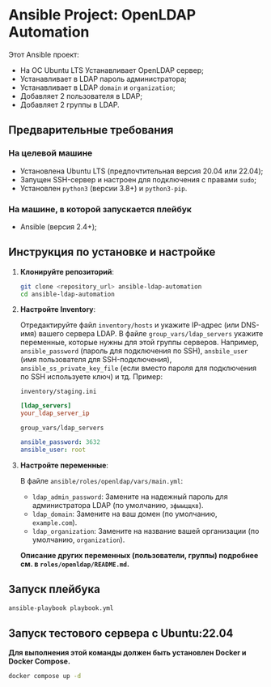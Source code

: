 # Ansible Project: OpenLDAP Automation

Этот Ansible проект:
*   На ОС Ubuntu LTS Устанавливает OpenLDAP сервер;
*   Устанавливает в LDAP пароль администратора;
*   Устанавливает в LDAP `domain` и `organization`;
*   Добавляет 2 пользователя в LDAP;
*   Добавляет 2 группы в LDAP.


## Предварительные требования

### На целевой машине
*   Установлена Ubuntu LTS (предпочтительная версия 20.04 или 22.04);
*   Запущен SSH-сервер и настроен для подключения с правами `sudo`;
*   Установлен `python3` (версии 3.8+) и `python3-pip`.

### На машине, в которой запускается плейбук
*   Ansible (версия 2.4+);


## Инструкция по установке и настройке

1.  **Клонируйте репозиторий**:

    ```bash
    git clone <repository_url> ansible-ldap-automation
    cd ansible-ldap-automation
    ```

2.  **Настройте Inventory**:

    Отредактируйте файл `inventory/hosts` и укажите IP-адрес (или DNS-имя) вашего сервера LDAP. В файле `group_vars/ldap_servers` укажите переменные, которые нужны для этой группы серверов. Например, `ansible_password` (пароль для подключения по SSH), `ansbile_user` (имя пользователя для SSH-подключения), `ansible_ss_private_key_file` (если вместо пароля для подключения по SSH используете ключ) и тд.  Пример:

    `inventory/staging.ini`
    ```ini
    [ldap_servers]
    your_ldap_server_ip
    ```

    `group_vars/ldap_servers`
    ```yaml
    ansible_password: 3632
    ansible_user: root
    ```

3.  **Настройте переменные**:

    В файле `ansible/roles/openldap/vars/main.yml`:

    *   `ldap_admin_password`: Замените на надежный пароль для администратора LDAP (по умолчанию, `зфыыцщкв`).
    *   `ldap_domain`: Замените на ваш домен (по умолчанию, `example.com`).
    *   `ldap_organization`: Замените на название вашей организации (по умолчанию, `organization`).


    **Описание других переменных (пользователи, группы) подробнее см. в `roles/openldap/README.md`.**

## Запуск плейбука

```bash
ansible-playbook playbook.yml
```


## Запуск тестового сервера с Ubuntu:22.04

**Для выполнения этой команды должен быть установлен Docker и Docker Compose.**

```bash
docker compose up -d
```
